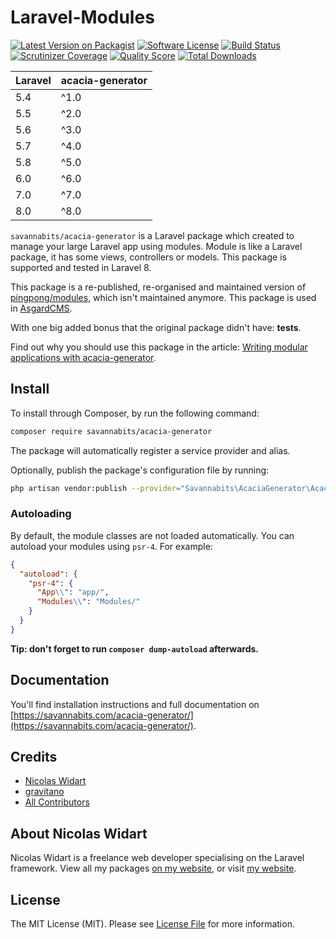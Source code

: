 # Laravel-Modules

[![Latest Version on Packagist](https://img.shields.io/packagist/v/savannabits/acacia-generator.svg?style=flat-square)](https://packagist.org/packages/savannabits/acacia-generator)
[![Software License](https://img.shields.io/badge/license-MIT-brightgreen.svg?style=flat-square)](LICENSE.md)
[![Build Status](https://img.shields.io/travis/nWidart/acacia-generator/master.svg?style=flat-square)](https://travis-ci.org/nWidart/acacia-generator)
[![Scrutinizer Coverage](https://img.shields.io/scrutinizer/coverage/g/nWidart/acacia-generator.svg?maxAge=86400&style=flat-square)](https://scrutinizer-ci.com/g/nWidart/acacia-generator/?branch=master)
[![Quality Score](https://img.shields.io/scrutinizer/g/nWidart/acacia-generator.svg?style=flat-square)](https://scrutinizer-ci.com/g/nWidart/acacia-generator)
[![Total Downloads](https://img.shields.io/packagist/dt/savannabits/acacia-generator.svg?style=flat-square)](https://packagist.org/packages/savannabits/acacia-generator)

| **Laravel**  |  **acacia-generator** |
|---|---|
| 5.4  | ^1.0  |
| 5.5  | ^2.0  |
| 5.6  | ^3.0  |
| 5.7  | ^4.0  |
| 5.8  | ^5.0  |
| 6.0  | ^6.0  |
| 7.0  | ^7.0 |
| 8.0  | ^8.0 |

`savannabits/acacia-generator` is a Laravel package which created to manage your large Laravel app using modules. Module is like a Laravel package, it has some views, controllers or models. This package is supported and tested in Laravel 8.

This package is a re-published, re-organised and maintained version of [pingpong/modules](https://github.com/pingpong-labs/modules), which isn't maintained anymore. This package is used in [AsgardCMS](https://asgardcms.com/).

With one big added bonus that the original package didn't have: **tests**.

Find out why you should use this package in the article: [Writing modular applications with acacia-generator](https://nicolaswidart.com/blog/writing-modular-applications-with-acacia-generator).

## Install

To install through Composer, by run the following command:

``` bash
composer require savannabits/acacia-generator
```

The package will automatically register a service provider and alias.

Optionally, publish the package's configuration file by running:

``` bash
php artisan vendor:publish --provider="Savannabits\AcaciaGenerator\AcaciaGeneratorServiceProvider"
```

### Autoloading

By default, the module classes are not loaded automatically. You can autoload your modules using `psr-4`. For example:

``` json
{
  "autoload": {
    "psr-4": {
      "App\\": "app/",
      "Modules\\": "Modules/"
    }
  }
}
```

**Tip: don't forget to run `composer dump-autoload` afterwards.**

## Documentation

You'll find installation instructions and full documentation on [https://savannabits.com/acacia-generator/](https://savannabits.com/acacia-generator/).

## Credits

- [Nicolas Widart](https://github.com/savannabits)
- [gravitano](https://github.com/gravitano)
- [All Contributors](../../contributors)

## About Nicolas Widart

Nicolas Widart is a freelance web developer specialising on the Laravel framework. View all my packages [on my website](https://savannabits.com/), or visit [my website](https://nicolaswidart.com).


## License

The MIT License (MIT). Please see [License File](LICENSE.md) for more information.
